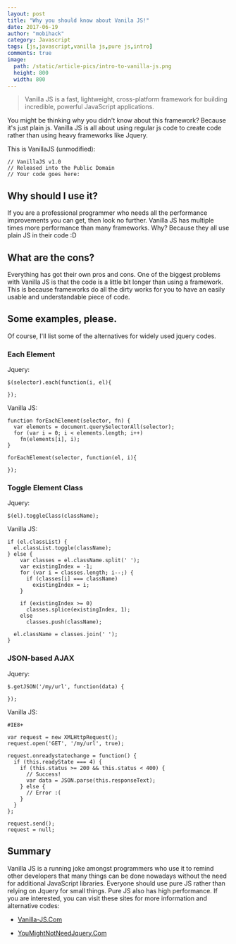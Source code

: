 ```yaml
---
layout: post
title: "Why you should know about Vanila JS!"
date: 2017-06-19
author: "mobihack"
category: Javascript
tags: [js,javascript,vanilla js,pure js,intro]
comments: true
image:
  path: /static/article-pics/intro-to-vanilla-js.png
  height: 800
  width: 800
---
```



> Vanilla JS is a fast, lightweight, cross-platform framework for building incredible, powerful JavaScript applications.

You might be thinking why you didn't know about this framework? Because it's just plain js. Vanilla JS is all about using regular js code to create code rather than using heavy frameworks like Jquery.

This is VanillaJS (unmodified):

```
// VanillaJS v1.0
// Released into the Public Domain
// Your code goes here:
```

## Why should I use it?

If you are a professional programmer who needs all the performance improvements you can get, then look no further. Vanilla JS has multiple times more performance than many frameworks. Why? Because they all use plain JS in their code :D

## What are the cons?

Everything has got their own pros and cons. One of the biggest problems with Vanilla JS is that the code is a little bit longer than using a framework. This is because frameworks do all the dirty works for you to have an easily usable and understandable piece of code.

## Some examples, please.

Of course, I'll list some of the alternatives for widely used jquery codes.

### Each Element

Jquery:

```
$(selector).each(function(i, el){

});
```

Vanilla JS:

```
function forEachElement(selector, fn) {
  var elements = document.querySelectorAll(selector);
  for (var i = 0; i < elements.length; i++)
    fn(elements[i], i);
}

forEachElement(selector, function(el, i){

});
```

### Toggle Element Class

Jquery:

```
$(el).toggleClass(className);
```

Vanilla JS:

```
if (el.classList) {
  el.classList.toggle(className);
} else {
    var classes = el.className.split(' ');
    var existingIndex = -1;
    for (var i = classes.length; i--;) {
      if (classes[i] === className)
        existingIndex = i;
    }

    if (existingIndex >= 0)
      classes.splice(existingIndex, 1);
    else
      classes.push(className);

  el.className = classes.join(' ');
}
```

### JSON-based AJAX

Jquery:

```
$.getJSON('/my/url', function(data) {

});
```

Vanilla JS:

```
#IE8+

var request = new XMLHttpRequest();
request.open('GET', '/my/url', true);

request.onreadystatechange = function() {
  if (this.readyState === 4) {
    if (this.status >= 200 && this.status < 400) {
      // Success!
      var data = JSON.parse(this.responseText);
    } else {
      // Error :(
    }
  }
};

request.send();
request = null;

```

## Summary

Vanilla JS is a running joke amongst programmers who use it to remind other developers that many things can be done nowadays without the need for additional JavaScript libraries. Everyone should use pure JS rather than relying on Jquery for small things. Pure JS also has high performance. If you are interested, you can visit these sites for more information and alternative codes:

* [Vanilla-JS.Com](http://vanilla-js.com/)

* [YouMightNotNeedJquery.Com](http://youmightnotneedjquery.com/)